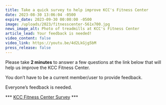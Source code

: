 ```yaml
---
title: Take a quick survey to help improve KCC's Fitness Center
date: 2023-08-30 13:06:04 -0500
expire_date: 2023-09-30 00:00:00 -0500
image: /uploads/2023/fitnesscenter-561x700.jpg
news_image_alt: Photo of treadmills at KCC's Fitness Center
article_lead: Your feedback is needed!
video_content: false
video_link: https://youtu.be/4d2LkGjg5bM
press_release: false
---
```

Please take **2 minutes** to answer a few questions at the link below that will help us improve the KCC Fitness Center.

You don’t have to be a current member/user to provide feedback.

Everyone’s feedback is needed.



\*\*\* [KCC Fitness Center Survey](https://www.surveymonkey.com/r/MKT6KZY) \*\*\*